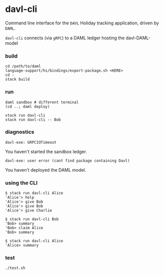 # davl-cli

Command line interface for the `DAVL` Holiday tracking application, driven by `DAML`.

`davl-cli` connects (via `gRPC`) to a DAML ledger  hosting the davl-DAML-model

### build

    cd /path/to/daml
    language-support/hs/bindings/export-package.sh <HERE>
    cd -
    stack build

### run

    daml sandbox # different terminal
    (cd ..; daml deploy)

    stack run davl-cli
    stack run davl-cli -- Bob

### diagnostics

    davl-exe: GRPCIOTimeout
You haven't started the sandbox ledger.

    davl-exe: user error (cant find package containing Davl)
You haven't deployed the DAML model.


### using the CLI

    $ stack run davl-cli Alice
    'Alice'> help
    'Alice'> give Bob
    'Alice'> give Bob
    'Alice'> give Charlie

    $ stack run davl-cli Bob
    'Bob> summary
    'Bob> claim Alice
    'Bob> summary

    $ stack run davl-cli Alice
    'Alice> summary

### test

    ./test.sh
